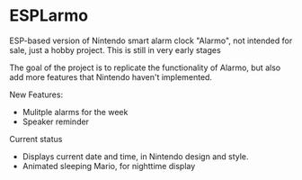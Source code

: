 # ESPLarmo

ESP-based version of Nintendo smart alarm clock "Alarmo", not intended for sale, just a hobby project. This is still in very early stages

The goal of the project is to replicate the functionality of Alarmo, but also add more features that Nintendo haven't implemented.

New Features:
* Mulitple alarms for the week
* Speaker reminder


Current status
* Displays current date and time, in Nintendo design and style.
* Animated sleeping Mario, for nighttime display

